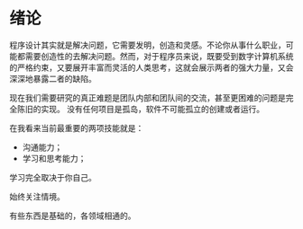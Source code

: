 # 绪论

程序设计其实就是解决问题，它需要发明，创造和灵感。不论你从事什么职业，可能都需要创造性的去解决问题。然而，对于程序员来说，既要受到数字计算机系统的严格约束，又要展开丰富而灵活的人类思考，这就会展示两者的强大力量，又会深深地暴露二者的缺陷。

现在我们需要研究的真正难题是团队内部和团队间的交流，甚至更困难的问题是完全陈旧的实现。
没有任何项目是孤岛，软件不可能孤立的创建或者运行。

在我看来当前最重要的两项技能就是：

- 沟通能力；
- 学习和思考能力；

学习完全取决于你自己。

始终关注情境。

有些东西是基础的，各领域相通的。

